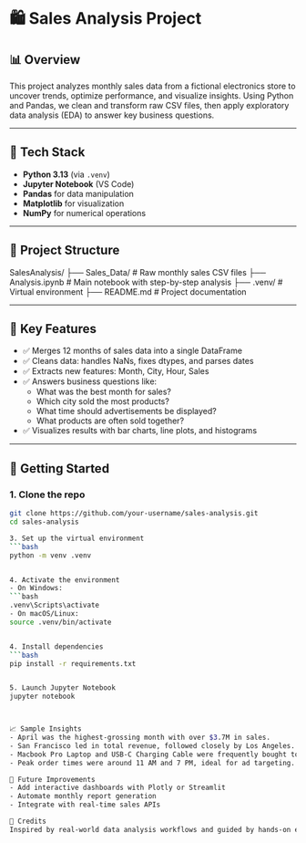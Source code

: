 # 🛍️ Sales Analysis Project

## 📊 Overview
This project analyzes monthly sales data from a fictional electronics store to uncover trends, optimize performance, and visualize insights. Using Python and Pandas, we clean and transform raw CSV files, then apply exploratory data analysis (EDA) to answer key business questions.

---

## 🧰 Tech Stack
- **Python 3.13** (via `.venv`)
- **Jupyter Notebook** (VS Code)
- **Pandas** for data manipulation
- **Matplotlib** for visualization
- **NumPy** for numerical operations

---

## 📁 Project Structure

SalesAnalysis/
├── Sales_Data/                # Raw monthly sales CSV files
├── Analysis.ipynb            # Main notebook with step-by-step analysis
├── .venv/                    # Virtual environment
├── README.md                 # Project documentation



---

## 📌 Key Features
- ✅ Merges 12 months of sales data into a single DataFrame
- ✅ Cleans data: handles NaNs, fixes dtypes, and parses dates
- ✅ Extracts new features: Month, City, Hour, Sales
- ✅ Answers business questions like:
  - What was the best month for sales?
  - Which city sold the most products?
  - What time should advertisements be displayed?
  - What products are often sold together?
- ✅ Visualizes results with bar charts, line plots, and histograms

---

## 🚀 Getting Started

### 1. Clone the repo
```bash
git clone https://github.com/your-username/sales-analysis.git
cd sales-analysis

3. Set up the virtual environment
```bash
python -m venv .venv


4. Activate the environment
- On Windows:
```bash
.venv\Scripts\activate
- On macOS/Linux:
source .venv/bin/activate


4. Install dependencies
```bash
pip install -r requirements.txt


5. Launch Jupyter Notebook
jupyter notebook



📈 Sample Insights
- April was the highest-grossing month with over $3.7M in sales.
- San Francisco led in total revenue, followed closely by Los Angeles.
- Macbook Pro Laptop and USB-C Charging Cable were frequently bought together.
- Peak order times were around 11 AM and 7 PM, ideal for ad targeting.

🧪 Future Improvements
- Add interactive dashboards with Plotly or Streamlit
- Automate monthly report generation
- Integrate with real-time sales APIs

🙌 Credits
Inspired by real-world data analysis workflows and guided by hands-on exploration
